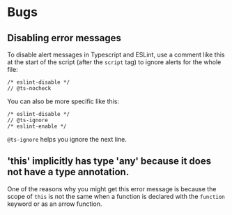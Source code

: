 # Bugs

## Disabling error messages

To disable alert messages in Typescript and ESLint, use a comment like this at the start of the script (after the `script` tag) to ignore alerts for the whole file:

    /* eslint-disable */
    // @ts-nocheck

You can also be more specific like this:

    /* eslint-disable */
    // @ts-ignore
    /* eslint-enable */

`@ts-ignore` helps you ignore the next line.

## 'this' implicitly has type 'any' because it does not have a type annotation.

One of the reasons why you might get this error message is because the scope of `this` is not the same when a function is declared with the `function` keyword or as an arrow function.